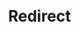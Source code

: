 ﻿---
layout: src/layouts/Redirect.astro
title: Redirect
redirect: https://octopus.com/docs/octopus-rest-api/cli/octopus-worker-list
pubDate:  2023-01-01
navSearch: false
navSitemap: false
navMenu: false
---
